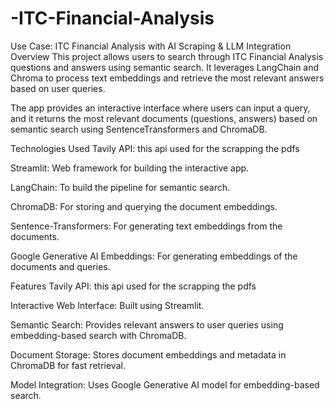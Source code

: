 # -ITC-Financial-Analysis

Use Case: ITC Financial Analysis with AI Scraping & LLM Integration 
Overview
This project allows users to search through  ITC Financial Analysis questions and answers using semantic search. It leverages LangChain and Chroma to process text embeddings and retrieve the most relevant answers based on user queries.

The app provides an interactive interface where users can input a query, and it returns the most relevant documents (questions, answers) based on semantic search using SentenceTransformers and ChromaDB.

Technologies Used
Tavily API: this api used for the scrapping the pdfs

Streamlit: Web framework for building the interactive app.

LangChain: To build the pipeline for semantic search.

ChromaDB: For storing and querying the document embeddings.

Sentence-Transformers: For generating text embeddings from the documents.

Google Generative AI Embeddings: For generating embeddings of the documents and queries.

Features
Tavily API: this api used for the scrapping the pdfs

Interactive Web Interface: Built using Streamlit.

Semantic Search: Provides relevant answers to user queries using embedding-based search with ChromaDB.

Document Storage: Stores document embeddings and metadata in ChromaDB for fast retrieval.

Model Integration: Uses Google Generative AI model for embedding-based search.

